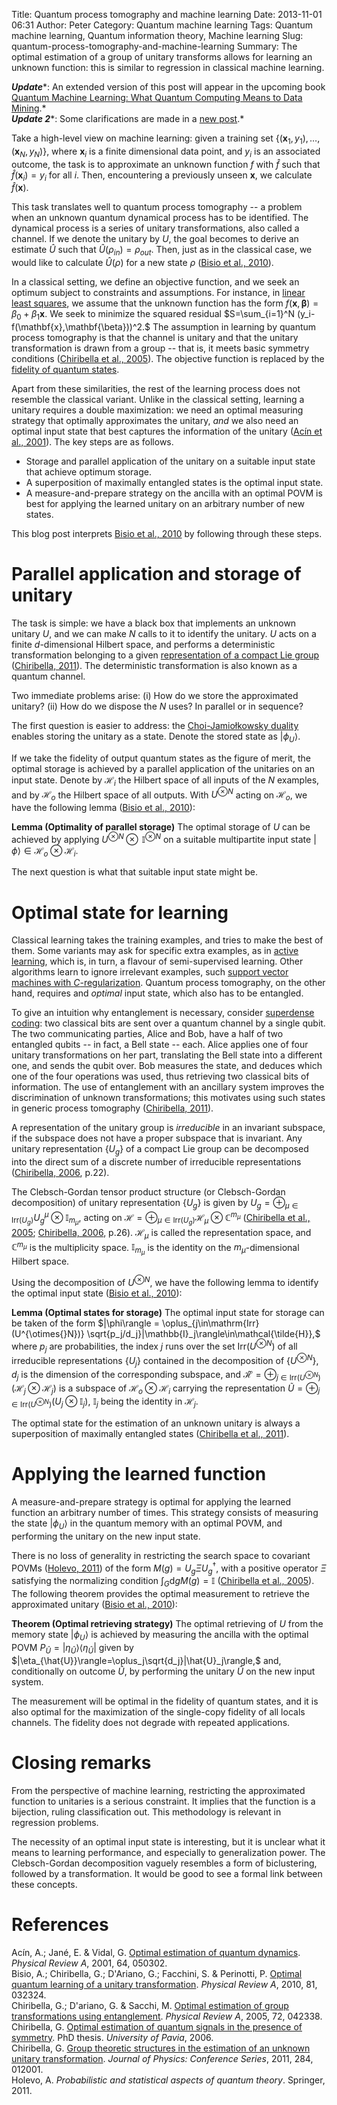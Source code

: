 Title: Quantum process tomography and machine learning
Date: 2013-11-01 06:31
Author: Peter
Category: Quantum machine learning
Tags: Quantum machine learning, Quantum information theory, Machine learning
Slug: quantum-process-tomography-and-machine-learning
Summary: The optimal estimation of a group of unitary transforms allows for learning an unknown function: this is similar to regression in classical machine learning.

***Update****: An extended version of this post will appear in the
upcoming book [Quantum Machine Learning: What Quantum Computing Means to Data Mining](http://peterwittek.com/book/ "Quantum Machine Learning").*  
***Update 2****: Some clarifications are made in a [new post](http://peterwittek.com/2014/08/more-on-quantum-learning-of-unitaries/).*

Take a high-level view on machine learning: given a training set
$\{(\mathbf{x}_1,y_1),\ldots,(\mathbf{x}_N,y_N)\},$ where
$\mathbf{x}_i$ is a finite dimensional data point, and
$y_i$ is an associated outcome, the task is to approximate an
unknown function $f$ with $\hat{f}$ such that
$\hat{f}(\mathbf{x}_i)=y_i$ for all $i.$ Then,
encountering a previously unseen $\mathbf{x},$ we calculate
$\hat{f}(\mathbf{x}).$

This task translates well to quantum process tomography -- a problem
when an unknown quantum dynamical process has to be identified. The
dynamical process is a series of unitary transformations, also called a
channel. If we denote the unitary by $U,$ the goal becomes to
derive an estimate $\hat{U}$ such that
$\hat{U}(\rho_{in})=\rho_{out}.$ Then, just as in the
classical case, we would like to calculate $\hat{U}(\rho)$ for a
new state $\rho$ ([Bisio et al., 2010](#bisio2010optimal)).

In a classical setting, we define an objective function, and we seek an
optimum subject to constraints and assumptions. For instance, in [linear least squares](https://en.wikipedia.org/wiki/Least_squares#Problem_statement),
we assume that the unknown function has the form
$f(\mathbf{x},\mathbf{\beta})=\beta_0+\beta_1\mathbf{x}.$
We seek to minimize the squared residual $S=\sum_{i=1}^N
(y_i-f(\mathbf{x},\mathbf{\beta}))^2.$ The assumption in
learning by quantum process tomography is that the channel is unitary
and that the unitary transformation is drawn from a group -- that is, it
meets basic symmetry conditions ([Chiribella et al., 2005](#chiribella2005optimal)). The objective function is replaced by
the [fidelity of quantum states](https://en.wikipedia.org/wiki/Fidelity_of_quantum_states).

Apart from these similarities, the rest of the learning process does not
resemble the classical variant. Unlike in the classical setting,
learning a unitary requires a double maximization: we need an optimal
measuring strategy that optimally approximates the unitary, *and* we
also need an optimal input state that best captures the information of
the unitary ([Acín et al., 2001](#acin2001optimal)). The key steps are
as follows.

-   Storage and parallel application of the unitary on a suitable input
    state that achieve optimum storage.
-   A superposition of maximally entangled states is the optimal input
    state.
-   A measure-and-prepare strategy on the ancilla with an optimal POVM
    is best for applying the learned unitary on an arbitrary number of
    new states.

This blog post interprets [Bisio et al., 2010](#bisio2010optimal) by
following through these steps.

Parallel application and storage of unitary
===========================================

The task is simple: we have a black box that implements an unknown
unitary $U,$ and we can make $N$ calls to it to identify the
unitary. $U$ acts on a finite $d$-dimensional Hilbert space,
and performs a deterministic transformation belonging to a given
[representation of a compact Lie group](https://en.wikipedia.org/wiki/Representation_of_a_Lie_group)
([Chiribella, 2011](#chiribella2011group)). The deterministic
transformation is also known as a quantum channel.

Two immediate problems arise: (i) How do we store the approximated
unitary? (ii) How do we dispose the $N$ uses? In parallel or in
sequence?

The first question is easier to address: the [Choi-Jamiołkowsky duality](https://en.wikipedia.org/wiki/Channel-state_duality) enables
storing the unitary as a state. Denote the stored state as
$|\phi_U\rangle.$

If we take the fidelity of output quantum states as the figure of merit,
the optimal storage is achieved by a parallel application of the
unitaries on an input state. Denote by $\mathcal{H}_{i}$ the
Hilbert space of all inputs of the $N$ examples, and by
$\mathcal{H}_o$ the Hilbert space of all outputs. With
$U^{\otimes{}N}$ acting on $\mathcal{H}_o$, we have the
following lemma ([Bisio et al., 2010](#bisio2010optimal)):

**Lemma (Optimality of parallel storage)** The optimal storage of
$U$ can be achieved by applying
$U^{\otimes{}N}\otimes{}\,\mathbb{I}^{\otimes{}N}$ on a
suitable multipartite input state
$|\phi\rangle\in\mathcal{H}_o\otimes\mathcal{H}_i.$

The next question is what that suitable input state might be.

Optimal state for learning
==========================

Classical learning takes the training examples, and tries to make the
best of them. Some variants may ask for specific extra examples, as in
[active learning](https://en.wikipedia.org/wiki/Active_learning_%28machine_learning%29),
which is, in turn, a flavour of semi-supervised learning. Other
algorithms learn to ignore irrelevant examples, such [support vector machines with *C*-regularization](https://en.wikipedia.org/wiki/Support_vector_machines#Soft_margin).
Quantum process tomography, on the other hand, requires and *optimal*
input state, which also has to be entangled.

To give an intuition why entanglement is necessary, consider [superdense coding](https://en.wikipedia.org/wiki/Superdense_coding): two classical
bits are sent over a quantum channel by a single qubit. The two
communicating parties, Alice and Bob, have a half of two entangled
qubits -- in fact, a Bell state -- each. Alice applies one of four
unitary transformations on her part, translating the Bell state into a
different one, and sends the qubit over. Bob measures the state, and
deduces which one of the four operations was used, thus retrieving two
classical bits of information. The use of entanglement with an ancillary
system improves the discrimination of unknown transformations; this
motivates using such states in generic process tomography ([Chiribella, 2011](#chiribella2011group)).

A representation of the unitary group is *irreducible* in an invariant
subspace, if the subspace does not have a proper subspace that is
invariant. Any unitary representation $\{U_g\}$ of a compact
Lie group can be decomposed into the direct sum of a discrete number of
irreducible representations ([Chiribella, 2006](#chiribella2006optimal),
p.22).

The Clebsch-Gordan tensor product structure (or Clebsch-Gordan
decomposition) of unitary representation $\{U_g\}$ is given by
$U_g=\oplus_{\mu\in{}\textrm{Irr}(U_g)}U_g^\mu\otimes\mathbb{I}_{m_\mu},$
acting on
$\mathcal{H}=\oplus_{\mu\in{}\textrm{Irr}(U_g)}\mathcal{H}_\mu\otimes\mathbb{C}^{m_\mu}$
([Chiribella et al., 2005](#chiribella2005optimal); [Chiribella, 2006](#chiribella2006optimal), p.26). $\mathcal{H}_\mu$ is
called the representation space, and $\mathbb{C}^{m_\mu}$ is
the multiplicity space. $\mathbb{I}_{m_\mu}$ is the identity
on the $m_\mu$-dimensional Hilbert space.

Using the decomposition of $U^{\otimes{}N}$, we have the
following lemma to identify the optimal input state ([Bisio et al., 2010](#bisio2010optimal)):

**Lemma (Optimal states for storage)** The optimal input state for
storage can be taken of the form $|\phi\rangle =
\oplus_{j\in\mathrm{Irr}(U^{\otimes{}N})}
\sqrt{p_j/d_j}|\mathbb{I}_j\rangle\in\mathcal{\tilde{H}},$
where $p_j$ are probabilities, the index $j$ runs over the
set $\mathrm{Irr}(U^{\otimes{}N})$ of all irreducible
representations $\{U_j\}$ contained in the decomposition of
$\{U^{\otimes{}N}\},$ $d_j$ is the dimension of the
corresponding subspace, and
$\mathcal{\tilde{H}}=\oplus_{j\in\mathrm{Irr}(U^{\otimes{}N})}(\mathcal{H}_j\otimes{}\mathcal{H}_j)$
is a subspace of $\mathcal{H}_o\otimes{}\mathcal{H}_i$
carrying the representation
$\tilde{U}=\oplus_{j\in\mathrm{Irr}(U^{\otimes{}N})}(U_j\otimes{}\mathbb{I}_j)$,
$\mathbb{I}_j$ being the identity in $\mathcal{H}_j.$

The optimal state for the estimation of an unknown unitary is always a
superposition of maximally entangled states ([Chiribella et al., 2011](#chiribella2005optimal)).

Applying the learned function
=============================

A measure-and-prepare strategy is optimal for applying the learned
function an arbitrary number of times. This strategy consists of
measuring the state $|\phi_U\rangle$ in the quantum memory with
an optimal POVM, and performing the unitary on the new input state.

There is no loss of generality in restricting the search space to
covariant POVMs ([Holevo, 2011](#holevo2011probabilistic)) of the form
$M(g) = U_g\Xi{}U_g^{\dagger},$ with a positive operator
$\Xi$ satisfying the normalizing condition $\int_G
\mathrm{d}gM(g)=\mathbb{I}$ ([Chiribella et al., 2005](#chiribella2005optimal)). The following theorem provides the
optimal measurement to retrieve the approximated unitary ([Bisio et al., 2010](#bisio2010optimal)):

**Theorem (Optimal retrieving strategy)** The optimal retrieving of
$U$ from the memory state $|\phi_U\rangle$ is achieved by
measuring the ancilla with the optimal POVM
$P_{\hat{U}}=|\eta_{\hat{U}}\rangle\langle\eta_{\hat{U}}|$
given by
$|\eta_{\hat{U}}\rangle=\oplus_j\sqrt{d_j}|\hat{U}_j\rangle,$
and, conditionally on outcome $\hat{U},$ by performing the
unitary $\hat{U}$ on the new input system.

The measurement will be optimal in the fidelity of quantum states, and
it is also optimal for the maximization of the single-copy fidelity of
all locals channels. The fidelity does not degrade with repeated
applications.

Closing remarks
===============

From the perspective of machine learning, restricting the approximated
function to unitaries is a serious constraint. It implies that the
function is a bijection, ruling classification out. This methodology is
relevant in regression problems.

The necessity of an optimal input state is interesting, but it is
unclear what it means to learning performance, and especially to
generalization power. The Clebsch-Gordan decomposition vaguely resembles
a form of biclustering, followed by a transformation. It would be good
to see a formal link between these concepts.

References
==========

<a name="acin2001optimal"></a>Acín, A.; Jané, E. & Vidal, G. [Optimal estimation of quantum dynamics](http://arxiv.org/abs/quant-ph/0012015).
*Physical Review A*, 2001, 64, 050302.  
<a name="bisio2010optimal"></a>Bisio, A.; Chiribella, G.; D'Ariano, G.;
Facchini, S. & Perinotti, P. [Optimal quantum learning of a unitary transformation](http://arxiv.org/abs/0903.0543). *Physical Review A*,
2010, 81, 032324.  
<a name="chiribella2005optimal"></a>Chiribella, G.; D'ariano, G. &
Sacchi, M. [Optimal estimation of group transformations using entanglement](http://arxiv.org/abs/quant-ph/0506267). *Physical Review
A*, 2005, 72, 042338.  
<a name="chiribella2006optimal"></a>Chiribella, G. [Optimal estimation of quantum signals in the presence of symmetry](http://www.qubit.it/educational/thesis/ThesisRevised.pdf). PhD
thesis. *University of Pavia*, 2006.  
<a name="chiribella2011group"></a>Chiribella, G. [Group theoretic structures in the estimation of an unknown unitary transformation](http://arxiv.org/abs/1012.2130). *Journal of Physics:
Conference Series*, 2011, 284, 012001.  
<a name="holevo2011probabilistic"></a>Holevo, A. *Probabilistic and
statistical aspects of quantum theory*. Springer, 2011.

